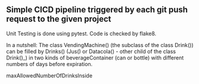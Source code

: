 ## Simple CICD pipeline triggered by each git push request to the given project
Unit Testing is done using pytest. Code is checked by flake8.  


In a nutshell: The class VendingMachine() (the subclass of the class Drink()) can be filled by Drinks() (Jus() or Datacola() - other child of the class Drink()_) in two kinds of beverageContainer (can or bottle) with different numbers of days before expiration.

maxAllowedNumberOfDrinksInside
